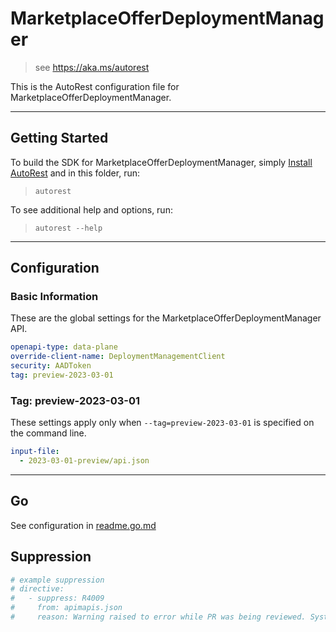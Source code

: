 # MarketplaceOfferDeploymentManager

> see https://aka.ms/autorest

This is the AutoRest configuration file for MarketplaceOfferDeploymentManager.

---

## Getting Started

To build the SDK for MarketplaceOfferDeploymentManager, simply [Install AutoRest](https://aka.ms/autorest/install) and in this folder, run:

> `autorest`

To see additional help and options, run:

> `autorest --help`

---

## Configuration

### Basic Information

These are the global settings for the MarketplaceOfferDeploymentManager API.

``` yaml
openapi-type: data-plane
override-client-name: DeploymentManagementClient
security: AADToken
tag: preview-2023-03-01
```

### Tag: preview-2023-03-01

These settings apply only when `--tag=preview-2023-03-01` is specified on the command line.

```yaml $(tag) == 'preview-2023-03-01'
input-file:
  - 2023-03-01-preview/api.json
```
---

## Go

See configuration in [readme.go.md](./readme.go.md)

## Suppression

``` yaml
# example suppression
# directive:
#   - suppress: R4009
#     from: apimapis.json
#     reason: Warning raised to error while PR was being reviewed. SystemData will implement in next preview version.
```